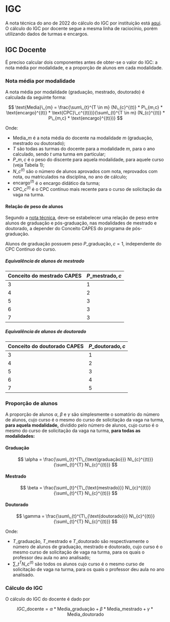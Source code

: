 # IGC

A nota técnica do ano de 2022 do cálculo do IGC por instituição está [aqui](data/nota_técnica_igc.pdf).
O cálculo do IGC por docente segue a mesma linha de raciocínio, porém utilizando dados de turmas e encargos.

## IGC Docente

É preciso calcular dois componentes antes de obter-se o valor do IGC: a nota média por modalidade, e a 
proporção de alunos em cada modalidade.

### Nota média por modalidade

A nota média por modalidade (graduação, mestrado, doutorado) é calculada da seguinte forma:

$$
\text{Media}\_{m} = \frac{\sum\_{t}^{T \in m} (N\_{c}^{(t)} * P\_{m,c} * \text{encargo}^{(t)} * \text{CPC}\_c^{(t)})}{\sum\_{t}^{T \in m} (N_{c}^{(t)} * P\_{m,c} * \text{encargo}^{(t)})}
$$

Onde:

* $\text{Media}\_{m}$ é a nota média do docente na modalidade $m$ (graduação, mestrado ou doutorado);
* $T$ são todas as turmas do docente para a modalidade $m$, para o ano calculado, sendo $t$ uma turma em particular;
* $P\_{m,c}$ é o peso do discente para aquela modalidade, para aquele curso (veja Tabela 1);
* $N\_{c}^{(t)}$ são o número de alunos aprovados com nota, reprovados com nota, ou matriculados na disciplina, no ano de cálculo;
* $\text{encargo}^{(t)}$ é o encargo didático da turma;
* $\text{CPC}\_c^{(t)}$ é o CPC contínuo mais recente para o curso de solicitação da vaga na turma.

#### Relação de peso de alunos 

Segundo a [nota técnica](data/nota_técnica_igc.pdf), deve-se estabelecer uma relação de peso entre alunos de graduação
e pós-graduação, nas modalidades de mestrado e doutorado, a depender do Conceito CAPES do programa de pós-graduação.

Alunos de graduação possuem peso $P\_{\text{graduação},c} = 1$, independente do CPC Contínuo do curso.

##### Equivalência de alunos de mestrado

| Conceito do mestrado CAPES | $P\_{\text{mestrado},c}$ |
|:---------------------------|:-------------------------|
| 3                          | 1                        |
| 4                          | 2                        |
| 5                          | 3                        |
| 6                          | 3                        |
| 7                          | 3                        |

##### Equivalência de alunos de doutorado

| Conceito do doutorado CAPES | $P\_{\text{doutorado},c}$ |
|:----------------------------|:--------------------------|
| 3                           | 1                         |
| 4                           | 2                         |
| 5                           | 3                         |
| 6                           | 4                         |
| 7                           | 5                         |

### Proporção de alunos

A proporção de alunos $\alpha$, $\beta$ e $\gamma$ são simplesmente o somatório do número de alunos, cujo curso é o 
mesmo do curso de solicitação da vaga na turma, **para aquela modalidade,** dividido pelo número de alunos, cujo curso 
é o mesmo do curso de solicitação da vaga na turma, **para todas as modalidades:**

#### Graduação 

$$
\alpha = \frac{\sum\_{t}^{T\_{\text{graduação}}} N\_{c}^{(t)}}{\sum\_{t}^{T} N\_{c}^{(t)}}
$$

#### Mestrado

$$
\beta = \frac{\sum\_{t}^{T\_{\text{mestrado}}} N\_{c}^{(t)}}{\sum\_{t}^{T} N\_{c}^{(t)}}
$$

#### Doutorado

$$
\gamma = \frac{\sum\_{t}^{T\_{\text{doutorado}}} N\_{c}^{(t)}}{\sum\_{t}^{T} N\_{c}^{(t)}}
$$

Onde:

* $T\_{\text{graduação}}$, $T\_{\text{mestrado}}$ e $T\_{\text{doutorado}}$ são respectivamente o número de alunos de 
  graduação, mestrado e doutorado, cujo curso é o mesmo curso de solicitação de vaga na turma, para os quais o professor
  deu aula no ano analisado;
* $\sum\_{t}^{T} N\_{c}^{(t)}$ são todos os alunos cujo curso é o mesmo curso de solicitação de vaga na turma, para os 
  quais o professor deu aula no ano analisado.

### Cálculo do IGC

O cálculo do IGC do docente é dado por

$$
IGC\_{\text{docente}} = \alpha * \text{Media}\_{\text{graduação}} + \beta * \text{Media}\_{\text{mestrado}} + \gamma * \text{Media}\_{\text{doutorado}}
$$

